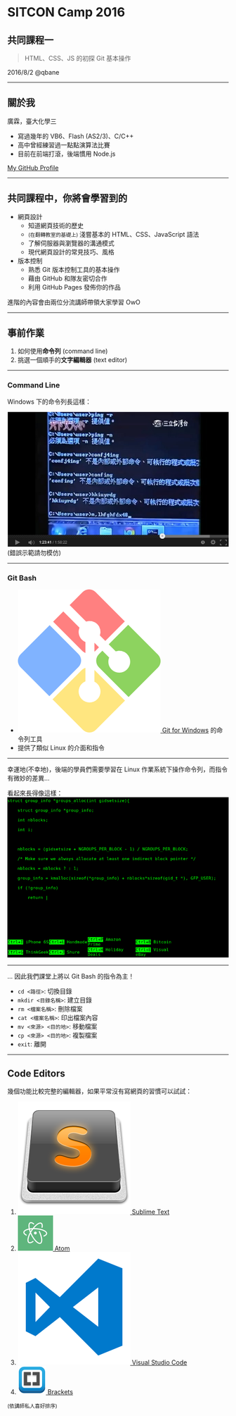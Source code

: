# SITCON Camp 2016
## 共同課程一
> HTML、CSS、JS 的初探
> Git 基本操作

2016/8/2 @qbane

------

<!-- .slide: style="text-align: left;" -->
## 關於我

廣霖，臺大化學三

* 寫過幾年的 VB6、Flash (AS2/3)、C/C++
* 高中曾經練習過一點點演算法比賽
* 目前在前端打滾，後端慣用 Node.js

[My GitHub Profile](http://github.com/andy0130tw)

---

<!-- .slide: style="text-align: left;" -->
## 共同課程中，你將會學習到的

* 網頁設計
  * 知道網頁技術的歷史
  * <small>(在翻轉教室的基礎上) </small>淺嘗基本的 HTML、CSS、JavaScript 語法
  * 了解伺服器與瀏覽器的溝通模式
  * 現代網頁設計的常見技巧、風格
* 版本控制
  * 熟悉 Git 版本控制工具的基本操作
  * 藉由 GitHub 和隊友密切合作
  * 利用 GitHub Pages 發佈你的作品

進階的內容會由兩位分流講師帶領大家學習 OwO

------

## 事前作業

1. 如何使用**命令列** (command line)
2. 挑選一個順手的**文字編輯器** (text editor)

---

### Command Line

Windows 下的命令列長這樣：

![防火牆很難入侵](content/assets/ping-cmd.jpg)
(錯誤示範請勿模仿)

---

<!-- .slide: class="sparse" -->
### Git Bash

* [![](content/assets/gwindows_logo.png) <!-- .element: width="60" --> Git for Windows](https://git-for-windows.github.io/) 的命令列工具
* 提供了類似 Linux 的介面和指令

---

幸運地(不幸地)，後端的學員們需要學習在 Linux 作業系統下操作命令列，而指令有微妙的差異...

看起來長得像這樣：
![Hacker typer](content/assets/hacker-typer.png) <!-- .element: width="60%" -->

---

... 因此我們課堂上將以 Git Bash 的指令為主！

* `cd <路徑>`: 切換目錄
* `mkdir <目錄名稱>`: 建立目錄
* `rm <檔案名稱>`: 刪除檔案
* `cat <檔案名稱>`: 印出檔案內容
* `mv <來源> <目的地>`: 移動檔案
* `cp <來源> <目的地>`: 複製檔案
* `exit`: 離開

---

## Code Editors

幾個功能比較完整的編輯器，如果平常沒有寫網頁的習慣可以試試：

1. [![](content/assets/sublime-text.png)<!-- .element: width="80" --> Sublime Text](https://www.sublimetext.com/)
2. [![](content/assets/atom.png)<!-- .element: width="80" --> Atom](https://atom.io/)
3. [![](content/assets/vscode.png)<!-- .element: width="80" --> Visual Studio Code](http://code.visualstudio.com/)
4. [![](content/assets/brackets.png)<!-- .element: width="80" --> Brackets](http://brackets.io/)

<small>(依講師私人喜好排序)</small>

